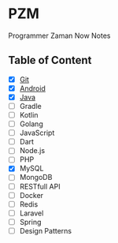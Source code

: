 # PZM

Programmer Zaman Now Notes

## Table of Content

- [x] [Git](Git)
- [x] [Android](Android)
- [x] [Java](Java)
- [ ] Gradle
- [ ] Kotlin
- [ ] Golang
- [ ] JavaScript
- [ ] Dart
- [ ] Node.js
- [ ] PHP
- [x] MySQL
- [ ] MongoDB
- [ ] RESTfull API
- [ ] Docker
- [ ] Redis
- [ ] Laravel
- [ ] Spring
- [ ] Design Patterns
